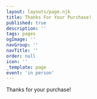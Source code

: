 ```yaml
---
layout: layouts/page.njk
title: Thanks For Your Purchase!
published: true
description: ''
tags: pages
ogImage: ''
navGroup: ''
navTitle: ''
order: null
icon: ''
_template: page
event: 'in person'
---
```


Thanks for your purchase!
